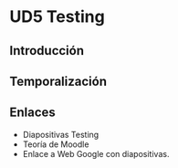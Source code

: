 # UD5 Testing


## Introducción 

## Temporalización


## Enlaces

- Diapositivas Testing
- Teoría de Moodle
- Enlace a Web Google con diapositivas.
